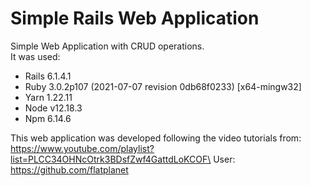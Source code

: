 # Simple Rails Web Application

Simple Web Application with CRUD operations.\
It was used:

* Rails 6.1.4.1
* Ruby 3.0.2p107 (2021-07-07 revision 0db68f0233) [x64-mingw32]
* Yarn 1.22.11
* Node v12.18.3
* Npm 6.14.6

This web application was developed following the video tutorials from:\
https://www.youtube.com/playlist?list=PLCC34OHNcOtrk3BDsfZwf4GattdLoKCOF\
User: https://github.com/flatplanet